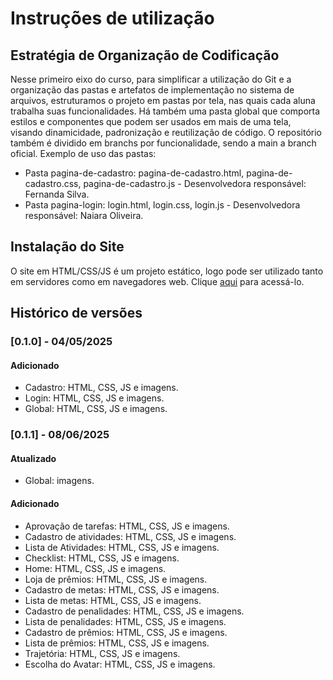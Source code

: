 # Instruções de utilização

## Estratégia de Organização de Codificação 

Nesse primeiro eixo do curso, para simplificar a utilização do Git e a organização das pastas e artefatos de implementação no sistema de arquivos, estruturamos o projeto em pastas por tela, nas quais cada aluna trabalha suas funcionalidades.
Há também uma pasta global que comporta estilos e componentes que podem ser usados em mais de uma tela, visando dinamicidade, padronização e reutilização de código.
O repositório também é dividido em branchs por funcionalidade, sendo a main a branch oficial.
Exemplo de uso das pastas:
- Pasta pagina-de-cadastro: pagina-de-cadastro.html, pagina-de-cadastro.css, pagina-de-cadastro.js - Desenvolvedora responsável: Fernanda Silva.
- Pasta pagina-login: login.html, login.css, login.js - Desenvolvedora responsável: Naiara Oliveira.

## Instalação do Site

O site em HTML/CSS/JS é um projeto estático, logo pode ser utilizado tanto em servidores como em navegadores web. Clique <a href= "https://icei-puc-minas-pmv-ads.github.io/pmv-ads-2025-1-e1-proj-web-t3-v2-grow/codigo-fonte/pagina-login/login.html">aqui</a> para acessá-lo. 

## Histórico de versões

### [0.1.0] - 04/05/2025
#### Adicionado
- Cadastro: HTML, CSS, JS e imagens.
- Login: HTML, CSS, JS e imagens.
- Global: HTML, CSS, JS e imagens.

### [0.1.1] - 08/06/2025
#### Atualizado
- Global: imagens. 

#### Adicionado
- Aprovação de tarefas: HTML, CSS, JS e imagens. 
- Cadastro de atividades:  HTML, CSS, JS e imagens. 
- Lista de Atividades:  HTML, CSS, JS e imagens. 
- Checklist:  HTML, CSS, JS e imagens. 
- Home:  HTML, CSS, JS e imagens. 
- Loja de prêmios:  HTML, CSS, JS e imagens. 
- Cadastro de metas:  HTML, CSS, JS e imagens. 
- Lista de metas:  HTML, CSS, JS e imagens. 
- Cadastro de penalidades:  HTML, CSS, JS e imagens. 
- Lista de penalidades:  HTML, CSS, JS e imagens. 
- Cadastro de prêmios:  HTML, CSS, JS e imagens. 
- Lista de prêmios:  HTML, CSS, JS e imagens. 
- Trajetória:  HTML, CSS, JS e imagens. 
- Escolha do Avatar:  HTML, CSS, JS e imagens. 




